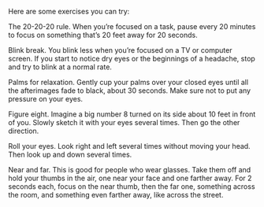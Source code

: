 Here are some exercises you can try:

The 20-20-20 rule. When you’re focused on a task, pause every 20 minutes to focus on something that’s 20 feet away for 20 seconds.

Blink break. You blink less when you’re focused on a TV or computer screen. If you start to notice dry eyes or the beginnings of a headache, stop and try to blink at a normal rate.

Palms for relaxation. Gently cup your palms over your closed eyes until all the afterimages fade to black, about 30 seconds. Make sure not to put any pressure on your eyes.

Figure eight. Imagine a big number 8 turned on its side about 10 feet in front of you. Slowly sketch it with your eyes several times. Then go the other direction.

Roll your eyes. Look right and left several times without moving your head. Then look up and down several times.

Near and far. This is good for people who wear glasses. Take them off and hold your thumbs in the air, one near your face and one farther away. For 2 seconds each, focus on the near thumb, then the far one, something across the room, and something even farther away, like across the street.